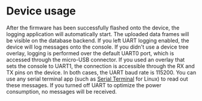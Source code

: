 # Device usage

After the firmware has been successfully flashed onto the device, the logging
application will automatically start. The uploaded data frames will be visible
on the database backend. If you left UART logging enabled, the device will log
messages onto the console. If you didn't use a device tree overlay, logging is
performed over the default UART0 port, which is accessed through the micro-USB
connector. If you used an overlay that sets the console to UART1, the connection
is accessible through the RX and TX pins on the device. In both cases, the UART
baud rate is 115200. You can use any serial terminal app (such as
[Serial Terminal](https://github.com/Kenneth-Goveas/Serial-Terminal) for Linux)
to read out these messages. If you turned off UART to optimize the power
consumption, no messages will be received.
